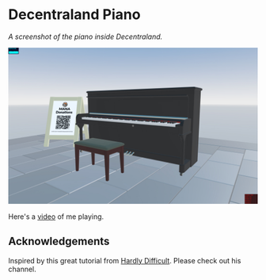 # Decentraland Piano

_A screenshot of the piano inside Decentraland._

![ScreenShot](https://github.com/takJohn/decentraland-piano/blob/master/88-keys-piano.jpg)

Here's a [video](https://vimeo.com/288196835) of me playing.

## Acknowledgements

Inspired by this great tutorial from [Hardly Difficult](https://www.youtube.com/watch?v=_K8FUg0dl0c). Please check out his channel.

